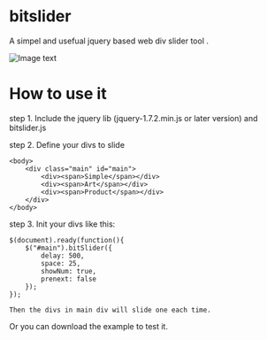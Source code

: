 bitslider
=========

A simpel and usefual jquery based web div slider tool .

![Image text](https://github.com/bitdesign/bitslider/imgs/slider.jpg)


<h1>How to use it</h1>

step 1. Include the jquery lib (jquery-1.7.2.min.js or later version) and bitslider.js

step 2. Define your divs to slide
	
	<body>	
		<div class="main" id="main">
			<div><span>Simple</span></div>
			<div><span>Art</span></div>
			<div><span>Product</span></div>
		</div>
	</body>
step 3. Init your divs like this:

	$(document).ready(function(){	
		$("#main").bitSlider({
			delay: 500,
			space: 25,
			showNum: true,
			prenext: false
		});
	});
	
	Then the divs in main div will slide one each time.

Or you can download the example to test it.




